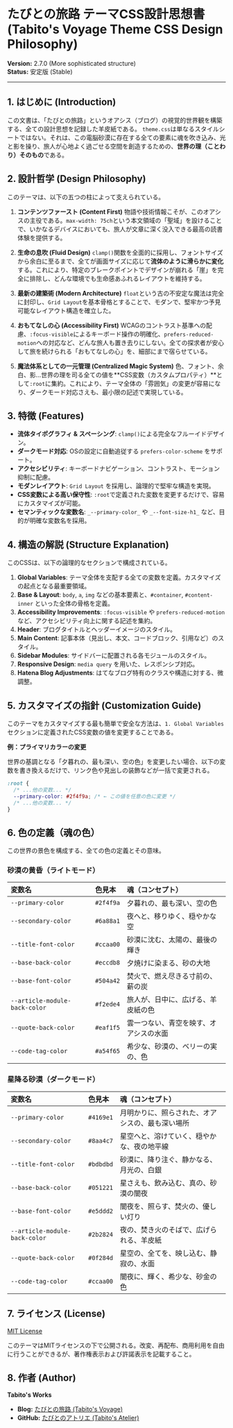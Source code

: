 # たびとの旅路 テーマCSS設計思想書 (Tabito's Voyage Theme CSS Design Philosophy)

**Version:** 2.7.0 (More sophisticated structure)  
**Status:** 安定版 (Stable)

---

## 1. はじめに (Introduction)

この文書は、「たびとの旅路」というオアシス（ブログ）の視覚的世界観を構築する、全ての設計思想を記録した羊皮紙である。
`theme.css`は単なるスタイルシートではない。それは、この電脳砂漠に存在する全ての要素に魂を吹き込み、光と影を操り、旅人が心地よく過ごせる空間を創造するための、**世界の理（ことわり）そのもの**である。

## 2. 設計哲学 (Design Philosophy)

このテーマは、以下の五つの柱によって支えられている。

1.  **コンテンツファースト (Content First)**
    物語や技術情報こそが、このオアシスの主役である。`max-width: 75ch`という本文領域の「聖域」を設けることで、いかなるデバイスにおいても、旅人が文章に深く没入できる最高の読書体験を提供する。

2.  **生命の息吹 (Fluid Design)**
    `clamp()`関数を全面的に採用し、フォントサイズから余白に至るまで、全てが画面サイズに応じて**流体のように滑らかに変化**する。これにより、特定のブレークポイントでデザインが崩れる「崖」を完全に排除し、どんな環境でも生命感あふれるレイアウトを維持する。

3.  **最新の建築術 (Modern Architecture)**
    `float`という古の不安定な魔法は完全に封印し、`Grid Layout`を基本骨格とすることで、モダンで、堅牢かつ予見可能なレイアウト構造を確立した。

4.  **おもてなしの心 (Accessibility First)**
    WCAGのコントラスト基準への配慮、`:focus-visible`によるキーボード操作の明確化、`prefers-reduced-motion`への対応など、どんな旅人も置き去りにしない。全ての探求者が安心して旅を続けられる「おもてなしの心」を、細部にまで宿らせている。

5.  **魔法体系としての一元管理 (Centralized Magic System)**
    色、フォント、余白、影…世界の理を司る全ての値を**CSS変数（カスタムプロパティ）**として`:root`に集約。これにより、テーマ全体の「雰囲気」の変更が容易になり、ダークモード対応さえも、最小限の記述で実現している。

## 3. 特徴 (Features)

-   **流体タイポグラフィ & スペーシング**: `clamp()`による完全なフルーイドデザイン。
-   **ダークモード対応**: OSの設定に自動追従する `prefers-color-scheme` をサポート。
-   **アクセシビリティ**: キーボードナビゲーション、コントラスト、モーション抑制に配慮。
-   **モダンレイアウト**: `Grid Layout` を採用し、論理的で堅牢な構造を実現。
-   **CSS変数による高い保守性**: `:root`で定義された変数を変更するだけで、容易にカスタマイズが可能。
-   **セマンティックな変数名**: `_--primary-color_` や `_--font-size-h1_` など、目的が明確な変数名を採用。

## 4. 構造の解説 (Structure Explanation)

このCSSは、以下の論理的なセクションで構成されている。

1.  **Global Variables**: テーマ全体を支配する全ての変数を定義。カスタマイズの起点となる最重要領域。
2.  **Base & Layout**: `body`, `a`, `img` などの基本要素と、`#container`, `#content-inner` といった全体の骨格を定義。
3.  **Accessibility Improvements**: `:focus-visible` や `prefers-reduced-motion` など、アクセシビリティ向上に関する記述を集約。
4.  **Header**: ブログタイトルとヘッダーイメージのスタイル。
5.  **Main Content**: 記事本体（見出し、本文、コードブロック、引用など）のスタイル。
6.  **Sidebar Modules**: サイドバーに配置される各モジュールのスタイル。
7.  **Responsive Design**: `media query` を用いた、レスポンシブ対応。
8.  **Hatena Blog Adjustments**: はてなブログ特有のクラスや構造に対する、微調整。

## 5. カスタマイズの指針 (Customization Guide)

このテーマをカスタマイズする最も簡単で安全な方法は、`1. Global Variables` セクションに定義されたCSS変数の値を変更することである。

**例：プライマリカラーの変更**

世界の基調となる「夕暮れの、最も深い、空の色」を変更したい場合、以下の変数を書き換えるだけで、リンク色や見出しの装飾などが一括で変更される。

```css
:root {
  /* ...他の変数... */
  --primary-color: #2f4f9a; /* ← この値を任意の色に変更 */
  /* ...他の変数... */
}
```

## 6. 色の定義（魂の色）

この世界の景色を構成する、全ての色の定義とその意味。

### 砂漠の黄昏（ライトモード）

| 変数名                      | 色見本        | 魂（コンセプト）                             |
| :-------------------------- | :------------ | :------------------------------------------- |
| `--primary-color`           | `#2f4f9a`     | 夕暮れの、最も深い、空の色                   |
| `--secondary-color`         | `#6a88a1`     | 夜へと、移りゆく、穏やかな空                 |
| `--title-font-color`        | `#ccaa00`     | 砂漠に沈む、太陽の、最後の輝き               |
| `--base-back-color`         | `#eccdb8`     | 夕焼けに染まる、砂の大地                     |
| `--base-font-color`         | `#504a42`     | 焚火で、燃え尽きる寸前の、薪の炭             |
| `--article-module-back-color` | `#f2ede4`     | 旅人が、日中に、広げる、羊皮紙の色           |
| `--quote-back-color`        | `#eaf1f5`     | 雲一つない、青空を映す、オアシスの水面       |
| `--code-tag-color`          | `#a54f65`     | 希少な、砂漠の、ベリーの実の、色             |

### 星降る砂漠（ダークモード）

| 変数名                      | 色見本        | 魂（コンセプト）                             |
| :-------------------------- | :------------ | :------------------------------------------- |
| `--primary-color`           | `#4169e1`     | 月明かりに、照らされた、オアシスの、最も深い場所 |
| `--secondary-color`         | `#8aa4c7`     | 星空へと、溶けていく、穏やかな、夜の地平線   |
| `--title-font-color`        | `#bdbdbd`     | 砂漠に、降り注ぐ、静かなる、月光の、白銀     |
| `--base-back-color`         | `#051221`     | 星さえも、飲み込む、真の、砂漠の闇夜         |
| `--base-font-color`         | `#e5ddd2`     | 闇夜を、照らす、焚火の、優しい灯り           |
| `--article-module-back-color` | `#2b2824`     | 夜の、焚き火のそばで、広げられる、羊皮紙     |
| `--quote-back-color`        | `#0f284d`     | 星空の、全てを、映し込む、静寂の、水面       |
| `--code-tag-color`          | `#ccaa00`     | 闇夜に、輝く、希少な、砂金の色               |

## 7. ライセンス (License)

[MIT License](https://opensource.org/licenses/MIT)

このテーマはMITライセンスの下で公開される。改変、再配布、商用利用を自由に行うことができるが、著作権表示および許諾表示を記載すること。

## 8. 作者 (Author)

**Tabito's Works**

-   **Blog:** [たびとの旅路 (Tabito's Voyage)](https://tabitos-voyage.com/)
-   **GitHub:** [たびとのアトリエ (Tabito's Atelier)](https://github.com/tabitos-atelier)
